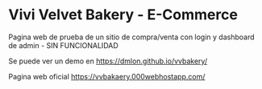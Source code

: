 
# Vivi Velvet Bakery - E-Commerce
Pagina web de prueba de un sitio de compra/venta con login y dashboard de admin - SIN FUNCIONALIDAD

Se puede ver un demo en 
https://dmlon.github.io/vvbakery/

Pagina web oficial
https://vvbakaery.000webhostapp.com/

